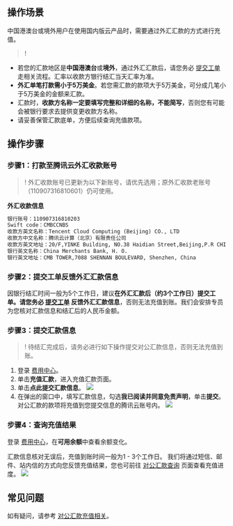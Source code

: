 ## 操作场景

中国港澳台或境外用户在使用国内版云产品时，需要通过外汇汇款的方式进行充值。


>!
- 若您的汇款地区是**中国港澳台**或**境外**，通过外汇汇款后，请您务必 [提交工单](https://console.cloud.tencent.com/workorder/category?level1_id=1&level2_id=2&source=0&data_title=%E8%B4%B9%E7%94%A8%E4%B8%AD%E5%BF%83&step=1) 走相关流程。汇率以收款方银行结汇当天汇率为准。
- **外汇单笔打款需小于5万美金**。若您需汇款的款项大于5万美金，可分成几笔小于5万美金的金额来汇款。
- 汇款时，**收款方名称一定要填写完整和详细的名称，不能简写**，否则您有可能会被银行要求去提供变更收款方名称。
- 请妥善保管汇款底单，方便后续查询充值款项。


## 操作步骤

### 步骤1：打款至腾讯云外汇收款账号

>! 外汇收款账号已更新为以下新账号，请优先选用；原外汇收款老账号（110907316810601）仍可使用。
> 

**外汇收款信息**

```txt
银行账号：110907316810203
Swift code：CMBCCNBS
收款方英文名称：Tencent Cloud Computing (Beijing) CO., LTD
收款方中文名称：腾讯云计算（北京）有限责任公司
收款方英文地址：20/F,YINKE Building, NO.38 Haidian Street,Beijing,P.R CHINA
银行英文名称：China Merchants Bank, H. O.
银行英文地址：CMB TOWER,7088 SHENNAN BOULEVARD, Shenzhen, China
```


### 步骤2：提交工单反馈外汇汇款信息

因银行结汇时间一般为5个工作日，建议**在外汇汇款后（约3个工作日）提交工单。请您务必 [提交工单](https://console.cloud.tencent.com/workorder/category?level1_id=1&level2_id=2&source=0&data_title=%E8%B4%B9%E7%94%A8%E4%B8%AD%E5%BF%83&step=1) 反馈外汇汇款信息**，否则无法充值到账。我们会安排专员为您核对汇款信息和结汇后的人民币金额。

### 步骤3：提交汇款信息

>! 待结汇完成后，请务必进行如下操作提交对公汇款信息，否则无法充值到账。
>

1. 登录 [费用中心](https://console.cloud.tencent.com/expense)。
2. 单击**充值汇款**，进入充值汇款页面。
3. 单击**点此提交汇款信息**。
![](https://qcloudimg.tencent-cloud.cn/raw/f4ed75de209ea10525cfbb716d73505a.png)
4. 在弹出的窗口中，填写汇款信息，勾选**我已阅读并同意免责声明**，单击**提交**。
对公汇款的款项将充值到您提交信息的腾讯云账号内。
![](https://qcloudimg.tencent-cloud.cn/raw/6457b047f3f4e86da6bd01c1478372d4.png)


### 步骤4：查询充值结果

登录 [费用中心](https://console.cloud.tencent.com/expense)，在**可用余额**中查看余额变化。

汇款信息核对无误后，充值到账时间一般为1 - 3个工作日。
我们将通过短信、邮件、站内信的方式向您反馈充值结果，您也可前往 [对公汇款查询](https://console.cloud.tencent.com/expense/rechargeoffline) 页面查看充值进度。
![](https://qcloudimg.tencent-cloud.cn/raw/78af137027f53c4b741866305effa246.png)

## 常见问题

如有疑问，请参考 [对公汇款充值相关](https://cloud.tencent.com/document/product/555/73174)。
